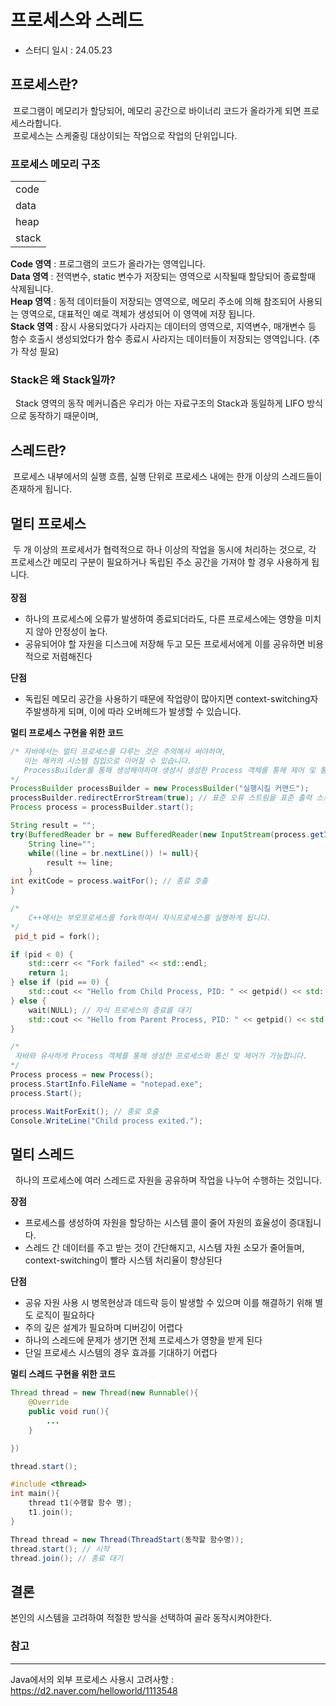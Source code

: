 # 프로세스와 스레드
- 스터디 일시 : 24.05.23

## 프로세스란?
&nbsp;프로그램이 메모리가 할당되어, 메모리 공간으로 바이너리 코드가 올라가게 되면 프로세스라합니다.<br/>
&nbsp;프로세스는 스케줄링 대상이되는 작업으로 작업의 단위입니다.<br/>
### 프로세스 메모리 구조
||
| ---- |
| code |
| data |
| heap |
| stack|

 **Code 영역** : 프로그램의 코드가 올라가는 영역입니다.<br/>
 **Data 영역** : 전역변수, static 변수가 저장되는 영역으로 시작될때 할당되어 종료할때 삭제됩니다.<br/>
 **Heap 영역** : 동적 데이터들이 저장되는 영역으로, 메모리 주소에 의해 참조되어 사용되는 영역으로, 대표적인 예로 객체가 생성되어 이 영역에 저장 됩니다.<br/>
 **Stack 영역** : 잠시 사용되었다가 사라지는 데이터의 영역으로, 지역변수, 매개변수 등 함수 호출시 생성되었다가 함수 종료시 사라지는 데이터들이 저장되는 영역입니다. (추가 작성 필요)

### Stack은 왜 Stack일까?
&nbsp; Stack 영역의 동작 메커니즘은 우리가 아는 자료구조의 Stack과 동일하게 LIFO 방식으로 동작하기 때문이며,

## 스레드란?
&nbsp;프로세스 내부에서의 실행 흐름, 실행 단위로 프로세스 내에는 한개 이상의 스레드들이 존재하게 됩니다.<br>
## 멀티 프로세스
&nbsp;두 개 이상의 프로세서가 협력적으로 하나 이상의 작업을 동시에 처리하는 것으로, 각 프로세스간 메모리 구분이 필요하거나 독립된 주소 공간을 가져야 할 경우 사용하게 됩니다.<br/><br/>
**장점**
- 하나의 프로세스에 오류가 발생하여 종료되더라도, 다른 프로세스에는 영향을 미치지 않아 안정성이 높다.
- 공유되어야 할 자원을 디스크에 저장해 두고 모든 프로세서에게 이를 공유하면 비용적으로 저렴해진다<br/>

**단점**
- 독립된 메모리 공간을 사용하기 때문에 작업량이 많아지면 context-switching자주발생하게 되며, 이에 따라 오버헤드가 발생할 수 있습니다.

**멀티 프로세스 구현을 위한 코드**
```Java
/* 자바에서는 멀티 프로세스를 다루는 것은 주의해서 써야하며,
   이는 해커의 시스템 침입으로 이어질 수 있습니다.
   ProcessBuilder를 통해 생성해야하며 생성시 생성한 Process 객체를 통해 제어 및 통신을 하게 됩니다. 
*/
ProcessBuilder processBuilder = new ProcessBuilder("실행시킬 커맨드");
processBuilder.redirectErrorStream(true); // 표준 오류 스트림을 표준 출력 스트림으로 병합하여 모든 출력을 하나의 스트림으로 읽을 수 있게 해줍니다.
Process process = processBuilder.start();

String result = "";
try(BufferedReader br = new BufferedReader(new InputStream(process.getInputStream()))){
    String line="";
    while((line = br.nextLine()) != null){
        result += line;    
    }
int exitCode = process.waitFor(); // 종료 호출
}
```
```C++
/*
    C++에서는 부모프로세스를 fork하여서 자식프로세스를 실행하게 됩니다.
*/
 pid_t pid = fork();

if (pid < 0) {
    std::cerr << "Fork failed" << std::endl;
    return 1;
} else if (pid == 0) {
    std::cout << "Hello from Child Process, PID: " << getpid() << std::endl;
} else {
    wait(NULL); // 자식 프로세스의 종료를 대기
    std::cout << "Hello from Parent Process, PID: " << getpid() << std::endl;
}
```
```C#
/*
 자바와 유사하게 Process 객체를 통해 생성한 프로세스와 통신 및 제어가 가능합니다.
*/
Process process = new Process();
process.StartInfo.FileName = "notepad.exe";
process.Start();

process.WaitForExit(); // 종료 호출
Console.WriteLine("Child process exited.");
```

## 멀티 스레드
&nbsp; 하나의 프로세스에 여러 스레드로 자원을 공유하며 작업을 나누어 수행하는 것입니다.<br/>

**장점**
- 프로세스를 생성하여 자원을 할당하는 시스템 콜이 줄어 자원의 효율성이 증대됩니다.
- 스레드 간 데이터를 주고 받는 것이 간단해지고, 시스템 자원 소모가 줄어들며, context-switching이 빨라 시스템 처리율이 향상된다

**단점**
- 공유 자원 사용 시 병목현상과 데드락 등이 발생할 수 있으며 이를 해결하기 위해 별도 로직이 필요하다
- 주의 깊은 설계가 필요하며 디버깅이 어렵다
- 하나의 스레드에 문제가 생기면 전체 프로세스가 영향을 받게 된다
- 단일 프로세스 시스템의 경우 효과를 기대하기 어렵다 

**멀티 스레드 구현을 위한 코드**
```Java
Thread thread = new Thread(new Runnable(){
    @Override
    public void run(){
        ...
    }

})

thread.start();
```
```C++
#include <thread>
int main(){
    thread t1(수행할 함수 명);
    t1.join();
}
```
```C#
Thread thread = new Thread(ThreadStart(동작할 함수명));
thread.start(); // 시작
thread.join(); // 종료 대기
```
## 결론
본인의 시스템을 고려하여 적절한 방식을 선택하여 골라 동작시켜야한다.

### 참고
---
Java에서의 외부 프로세스 사용시 고려사항 : 
https://d2.naver.com/helloworld/1113548